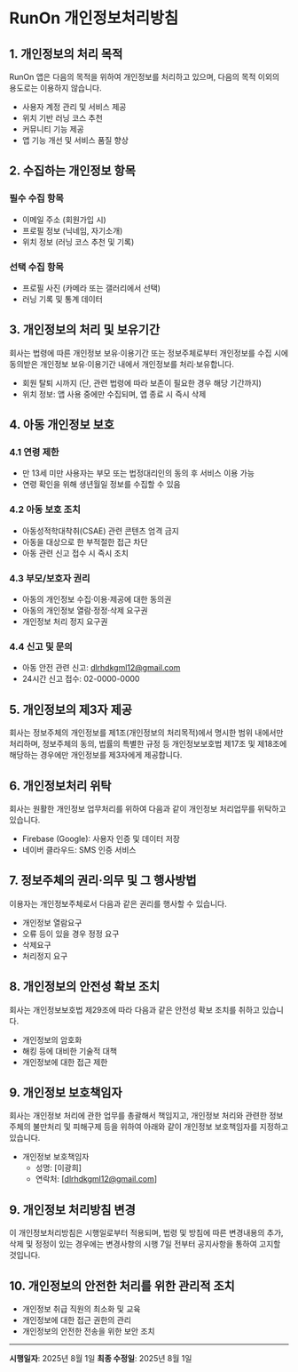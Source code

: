 # RunOn 개인정보처리방침

## 1. 개인정보의 처리 목적

RunOn 앱은 다음의 목적을 위하여 개인정보를 처리하고 있으며, 다음의 목적 이외의 용도로는 이용하지 않습니다.

- 사용자 계정 관리 및 서비스 제공
- 위치 기반 러닝 코스 추천
- 커뮤니티 기능 제공
- 앱 기능 개선 및 서비스 품질 향상

## 2. 수집하는 개인정보 항목

### 필수 수집 항목
- 이메일 주소 (회원가입 시)
- 프로필 정보 (닉네임, 자기소개)
- 위치 정보 (러닝 코스 추천 및 기록)

### 선택 수집 항목
- 프로필 사진 (카메라 또는 갤러리에서 선택)
- 러닝 기록 및 통계 데이터

## 3. 개인정보의 처리 및 보유기간

회사는 법령에 따른 개인정보 보유·이용기간 또는 정보주체로부터 개인정보를 수집 시에 동의받은 개인정보 보유·이용기간 내에서 개인정보를 처리·보유합니다.

- 회원 탈퇴 시까지 (단, 관련 법령에 따라 보존이 필요한 경우 해당 기간까지)
- 위치 정보: 앱 사용 중에만 수집되며, 앱 종료 시 즉시 삭제

## 4. 아동 개인정보 보호

### 4.1 연령 제한
- 만 13세 미만 사용자는 부모 또는 법정대리인의 동의 후 서비스 이용 가능
- 연령 확인을 위해 생년월일 정보를 수집할 수 있음

### 4.2 아동 보호 조치
- 아동성적학대착취(CSAE) 관련 콘텐츠 엄격 금지
- 아동을 대상으로 한 부적절한 접근 차단
- 아동 관련 신고 접수 시 즉시 조치

### 4.3 부모/보호자 권리
- 아동의 개인정보 수집·이용·제공에 대한 동의권
- 아동의 개인정보 열람·정정·삭제 요구권
- 개인정보 처리 정지 요구권

### 4.4 신고 및 문의
- 아동 안전 관련 신고: dlrhdkgml12@gmail.com
- 24시간 신고 접수: 02-0000-0000

## 5. 개인정보의 제3자 제공

회사는 정보주체의 개인정보를 제1조(개인정보의 처리목적)에서 명시한 범위 내에서만 처리하며, 정보주체의 동의, 법률의 특별한 규정 등 개인정보보호법 제17조 및 제18조에 해당하는 경우에만 개인정보를 제3자에게 제공합니다.

## 6. 개인정보처리 위탁

회사는 원활한 개인정보 업무처리를 위하여 다음과 같이 개인정보 처리업무를 위탁하고 있습니다.

- Firebase (Google): 사용자 인증 및 데이터 저장
- 네이버 클라우드: SMS 인증 서비스

## 7. 정보주체의 권리·의무 및 그 행사방법

이용자는 개인정보주체로서 다음과 같은 권리를 행사할 수 있습니다.

- 개인정보 열람요구
- 오류 등이 있을 경우 정정 요구
- 삭제요구
- 처리정지 요구

## 8. 개인정보의 안전성 확보 조치

회사는 개인정보보호법 제29조에 따라 다음과 같은 안전성 확보 조치를 취하고 있습니다.

- 개인정보의 암호화
- 해킹 등에 대비한 기술적 대책
- 개인정보에 대한 접근 제한

## 9. 개인정보 보호책임자

회사는 개인정보 처리에 관한 업무를 총괄해서 책임지고, 개인정보 처리와 관련한 정보주체의 불만처리 및 피해구제 등을 위하여 아래와 같이 개인정보 보호책임자를 지정하고 있습니다.

- 개인정보 보호책임자
  - 성명: [이광희]
  - 연락처: [dlrhdkgml12@gmail.com]

## 9. 개인정보 처리방침 변경

이 개인정보처리방침은 시행일로부터 적용되며, 법령 및 방침에 따른 변경내용의 추가, 삭제 및 정정이 있는 경우에는 변경사항의 시행 7일 전부터 공지사항을 통하여 고지할 것입니다.

## 10. 개인정보의 안전한 처리를 위한 관리적 조치

- 개인정보 취급 직원의 최소화 및 교육
- 개인정보에 대한 접근 권한의 관리
- 개인정보의 안전한 전송을 위한 보안 조치

---

**시행일자**: 2025년 8월 1일
**최종 수정일**: 2025년 8월 1일 